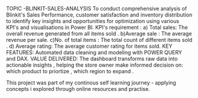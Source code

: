 TOPIC -BLINKIT-SALES-ANALYSIS
To conduct comprehensive analysis of Blinkit's Sales Performance, customer satisfaction and inventory distribution to identify key insights and opportunities for optimization using various KPI's and visualisations in Power BI.
KPI's requirement :
a) Total sales: The overall revenue generated from all items sold .
b)Average sale : The average revenue per sale.
c)No. of total items : The total count of different items sold .
d) Average rating: The average customer rating for items sold.
KEY FEATURES: Automated data cleaning and modeling with POWER QUERY and DAX.
VALUE DELIVERED:
The dashboard transforms raw data into actionable insights , helping the store owner make informed decision on: 
which product to priortize , which region to expand .

This project was part of my continous self learning journey - applying concepts i explored through online resources and practise.
